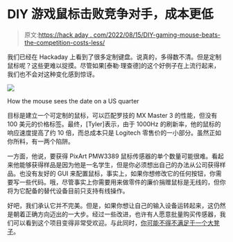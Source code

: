 # DIY 游戏鼠标击败竞争对手，成本更低

> 原文:[https://hack aday . com/2022/08/15/DIY-gaming-mouse-beats-the-competition-costs-less/](https://hackaday.com/2022/08/15/diy-gaming-mouse-beats-the-competition-costs-less/)

我们已经在 Hackaday 上看到了很多定制键盘。说真的，多得数不清。但是定制鼠标呢？这些更难以捉摸。尽管如果[泰勒·理查德]的这个好例子在上流行起来，我们也不会对这种变化感到惊讶。

[![](../Images/7036fba01014cd1709025e11e24ec19e.png)](https://hackaday.com/wp-content/uploads/2022/08/diymouse_detail2.jpg)

How the mouse sees the date on a US quarter

目标是建立一个可定制的鼠标，可以匹配罗技的 MX Master 3 的性能，但没有 100 美元的价格标签。最终，[Tyler]表示，由于 1000Hz 的刷新率，他的鼠标的响应速度提高了约 10 倍，而总成本只是 Logitech 零售价的一小部分。虽然正如你所料，有一两个陷阱。

一方面，他说，要获得 PixArt PMW3389 鼠标传感器的单个数量可能很难。看起来他能够获得样品是因为他是一名学生，但是你必须想出自己的办法从公司获得样品。也没有友好的 GUI 来配置鼠标，事实上，如果你想修改它的任何按钮，你需要写一些代码。哦，尽管事实上你需要用来做零件的廉价捐赠鼠标是无线的，但你将为它配备的替代设备目前只支持有线操作。

好吧，我们承认它并不完美。但是，如果你想让自己的输入设备运转起来，这仍然是朝着正确方向迈出的一大步。经过一些改进，也许有人愿意批量购买传感器，我们可以看到这个项目变得非常受欢迎。与此同时，[你可能不得不满足于一个大凳子](https://hackaday.com/2019/12/20/macro-foot-stool-helps-me-get-a-leg-up-on-work/)。